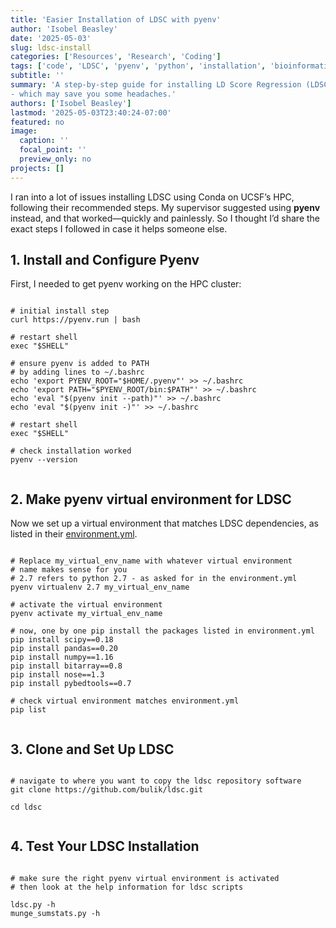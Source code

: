 ```yaml
---
title: 'Easier Installation of LDSC with pyenv'
author: 'Isobel Beasley'
date: '2025-05-03'
slug: ldsc-install
categories: ['Resources', 'Research', 'Coding']
tags: ['code', 'LDSC', 'pyenv', 'python', 'installation', 'bioinformatics challenges']
subtitle: ''
summary: 'A step-by-step guide for installing LD Score Regression (LDSC) and its dependencies on HPC systems using pyenv instead of Conda 
- which may save you some headaches.'
authors: ['Isobel Beasley']
lastmod: '2025-05-03T23:40:24-07:00'
featured: no
image:
  caption: ''
  focal_point: ''
  preview_only: no
projects: []
---
```


I ran into a lot of issues installing LDSC using Conda on UCSF’s HPC, 
following their recommended steps. My supervisor suggested using **pyenv** instead, 
and that worked—quickly and painlessly. 
So I thought I’d share the exact steps I followed in case it helps someone else.

## 1. Install and Configure Pyenv

First, I needed to get pyenv working on the HPC cluster:

```{bash}

# initial install step
curl https://pyenv.run | bash

# restart shell
exec "$SHELL"

# ensure pyenv is added to PATH
# by adding lines to ~/.bashrc 
echo 'export PYENV_ROOT="$HOME/.pyenv"' >> ~/.bashrc
echo 'export PATH="$PYENV_ROOT/bin:$PATH"' >> ~/.bashrc
echo 'eval "$(pyenv init --path)"' >> ~/.bashrc
echo 'eval "$(pyenv init -)"' >> ~/.bashrc

# restart shell
exec "$SHELL"

# check installation worked
pyenv --version


```


## 2. Make pyenv virtual environment for LDSC


Now we set up a virtual environment that matches LDSC dependencies, as listed in their [environment.yml](https://github.com/bulik/ldsc/blob/master/environment.yml).

```{bash}

# Replace my_virtual_env_name with whatever virtual environment 
# name makes sense for you
# 2.7 refers to python 2.7 - as asked for in the environment.yml
pyenv virtualenv 2.7 my_virtual_env_name

# activate the virtual environment
pyenv activate my_virtual_env_name

# now, one by one pip install the packages listed in environment.yml
pip install scipy==0.18
pip install pandas==0.20
pip install numpy==1.16
pip install bitarray==0.8
pip install nose==1.3
pip install pybedtools==0.7

# check virtual environment matches environment.yml
pip list


```

## 3. Clone and Set Up LDSC


```{bash}

# navigate to where you want to copy the ldsc repository software 
git clone https://github.com/bulik/ldsc.git

cd ldsc


```


## 4. Test Your LDSC Installation


```{bash}

# make sure the right pyenv virtual environment is activated
# then look at the help information for ldsc scripts

ldsc.py -h
munge_sumstats.py -h


```

